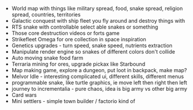 - World map with things like military spread, food, snake spread, religion spread, countries, territories
- Galactic conquest with ship fleet you fly around and destroy things with
- RTS snake with controllable select able snakes or something
- Those core destruction videos or forts game
- Strikefleet Omega for ore collection in space inspiration
- Genetics upgrades - turn speed, snake speed, nutrients extraction
- Manipulate render engine so snakes of different colors don't collide
- Auto moving snake food farm
- Terraria mining for ores, upgrade pickax like Starbound
- Map making game, explore a dungeon, put loot in backpack, make map? 
- Melvor Idle - interesting complicated ui, different skills, different menus
- programmable snake, like turtle graphics, ie move left then right then left
- journey to incrementalia - pure chaos, idea is big army vs other big army
- Card wars
- Mini settlers - simple town builder / factorio kind of